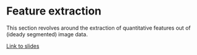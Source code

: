 # Feature extraction

This section revolves around the extraction of quantitative features out of (ideady segmented) image data.

[Link to slides](https://github.com/BiAPoL/Image-data-science-with-Python-and-Napari-EPFL2022/blob/main/docs/day2f_feature_extraction/Feature_extraction.pdf)